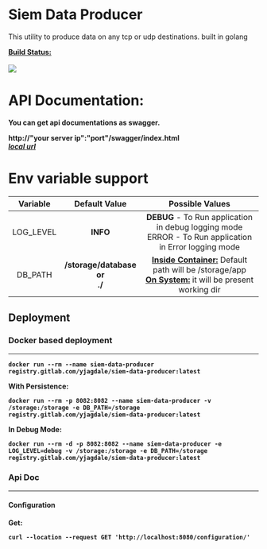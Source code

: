 # Siem Data Producer

This utility to produce data on any tcp or udp destinations. built in golang

<b><u>Build Status: <br><br><img style="align=center" src="https://gitlab.com/yjagdale/siem-data-producer/badges/master/pipeline.svg"/></u>

# API Documentation:
You can get api documentations as swagger.

http://"your server ip":"port"/swagger/index.html
<i><br><b><u><a href="http://localhost:8082/swagger/index.html"> local url </a></u></b></i> 


# Env variable support

| Variable | Default Value | Possible Values |
| :---: | :---: | :---: | 
| LOG_LEVEL | <b>INFO | <b>DEBUG</b> - To Run application in debug logging mode <br> ERROR - To Run application in Error logging mode |
| DB_PATH | <b>/storage/database <br>or<br> ./ | <b><u>Inside Container:</b></u> Default path will be /storage/app<br> <b><u>On System:</b></u> it will be present working dir|

## Deployment

### Docker based deployment

___

```
docker run --rm --name siem-data-producer registry.gitlab.com/yjagdale/siem-data-producer:latest
```

With Persistence:

```
docker run --rm -p 8082:8082 --name siem-data-producer -v /storage:/storage -e DB_PATH=/storage registry.gitlab.com/yjagdale/siem-data-producer:latest
```

In Debug Mode:

```
docker run --rm -d -p 8082:8082 --name siem-data-producer -e LOG_LEVEL=debug -v /storage:/storage -e DB_PATH=/storage registry.gitlab.com/yjagdale/siem-data-producer:latest
```

### Api Doc

___
#### Configuration
Get:
```langurage:shell
curl --location --request GET 'http://localhost:8080/configuration/'
```